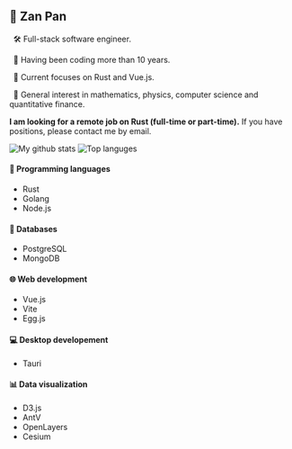 ## 🌾 Zan Pan

&ensp;🛠 Full-stack software engineer.

&ensp;📝 Having been coding more than 10 years.

&ensp;🔭 Current focuses on Rust and Vue.js.

&ensp;💖 General interest in mathematics, physics, computer science and quantitative finance.

**I am looking for a remote job on Rust (full-time or part-time).** If you have positions, please contact me by email.

![My github stats](https://github-readme-stats.vercel.app/api?username=photino&custom_title=My+GitHub+Stats&hide=contribs&line_height=24&text_bold=false&hide_border=true)
![Top languges](https://github-readme-stats.vercel.app/api/top-langs/?username=photino&langs_count=5&layout=compact&hide_border=true)

#### 🎨 Programming languages
- Rust
- Golang
- Node.js

#### 💼 Databases
- PostgreSQL
- MongoDB

#### 🌐 Web development
- Vue.js
- Vite
- Egg.js

#### 💻 Desktop developement 
- Tauri

#### 📊 Data visualization
- D3.js
- AntV
- OpenLayers
- Cesium
